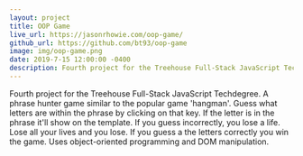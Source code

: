 ```yaml
---
layout: project
title: OOP Game
live_url: https://jasonrhowie.com/oop-game/
github_url: https://github.com/bt93/oop-game
image: img/oop-game.png
date: 2019-7-15 12:00:00 -0400
description: Fourth project for the Treehouse Full-Stack JavaScript Techdegree
---
```

Fourth project for the Treehouse Full-Stack JavaScript Techdegree. A phrase hunter game similar to the popular game 'hangman'. Guess what letters are within the phrase by clicking on that key. If the letter is in the phrase it'll show on the template. If you guess incorrectly, you lose a life. Lose all your lives and you lose. If you guess a the letters correctly you win the game. Uses object-oriented programming and DOM manipulation.